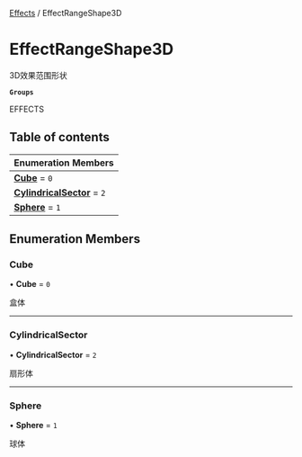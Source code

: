 [Effects](../groups/Effects.Effects.md) / EffectRangeShape3D

# EffectRangeShape3D <Badge type="tip" text="Enumeration" /> <Score text="EffectRangeShape3D" />

3D效果范围形状

**`Groups`**

EFFECTS

## Table of contents

| Enumeration Members |
| :-----|
| **[Cube](Gameplay.EffectRangeShape3D.md#cube)** = ``0`` <br> |
| **[CylindricalSector](Gameplay.EffectRangeShape3D.md#cylindricalsector)** = ``2`` <br> |
| **[Sphere](Gameplay.EffectRangeShape3D.md#sphere)** = ``1`` <br> |

## Enumeration Members

### Cube <Score text="Cube" /> 

• **Cube** = ``0``

盒体

___

### CylindricalSector <Score text="CylindricalSector" /> 

• **CylindricalSector** = ``2``

扇形体

___

### Sphere <Score text="Sphere" /> 

• **Sphere** = ``1``

球体
